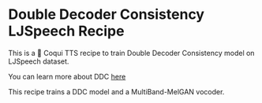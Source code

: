 # Double Decoder Consistency LJSpeech Recipe

This is a :frog: Coqui TTS recipe to train Double Decoder Consistency model on
LJSpeech dataset.

You can learn more about DDC [here](https://erogol.com/solving-attention-problems-of-tts-models-with-double-decoder-consistency/)

This recipe trains a DDC model and a MultiBand-MelGAN vocoder.
